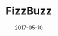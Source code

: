 ---
layout: ktanemod
category: ktane
project_group: "Keep Talking and Nobody Explodes"
title: "FizzBuzz"
source_url: https://github.com/ZekNikZ/KTANE_FizzBuzz
project_url_text: "Steam Workshop"
project_url: http://steamcommunity.com/sharedfiles/filedetails/?id=923342815
date: 2017-05-10
---